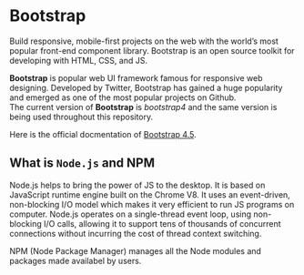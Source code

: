 # Bootstrap

Build responsive, mobile-first projects on the web with the world’s most popular front-end 
component library. Bootstrap is an open source toolkit for developing with HTML, CSS, 
and JS.

**Bootstrap** is popular web UI framework famous for responsive web designing. 
Developed by Twitter, Bootstrap has gained a huge popularity and emerged as one of 
the most popular projects on Github. <br>
The current version of **Bootstrap** is *bootstrap4* and the same version is being used
throughout this repository. 

Here is the official docmentation of [Bootstrap 4.5](https://getbootstrap.com/docs/4.5/getting-started/introduction/).

## What is `Node.js` and NPM

Node.js helps to bring the power of JS to the desktop. It is based on JavaScript runtime 
engine built on the Chrome V8. It uses an event-driven, non-blocking I/O model which makes it very efficient to run JS 
programs on computer. Node.js operates on a single-thread event loop, using non-blocking I/O calls, allowing it to 
support tens of thousands of concurrent connections without incurring the cost of 
thread context switching.

NPM (Node Package Manager) manages all the Node modules and packages made availabel by users.